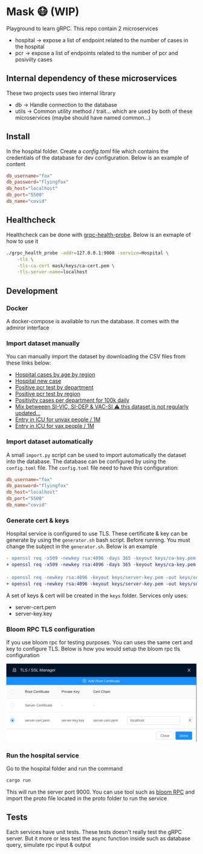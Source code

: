 # Mask 😷 (WIP)

Playground to learn gRPC. This repo contain 2 microservices

- hospital -> expose a list of endpoint related to the number of cases in the hospital
- pcr -> expose a list of endpoints related to the number of pcr and posiviity cases

## Internal dependency of these microservices

These two projects uses two internal library
- db -> Handle connection to the database
- utils -> Common utility method / trait... which are used by both of these microservices (maybe should have named common...)

## Install

In the hospital folder. Create a *config.toml* file which contains the credentials of the database for dev configuration. Below is an example of content

```toml
db_username="fox"
db_password="flyingfox"
db_host="localhost"
db_port="5500"
db_name="covid"
```

## Healthcheck

Healthcheck can be done with [grpc-health-probe](https://github.com/grpc-ecosystem/grpc-health-probe). Below is an exmaple of how to use it

```bash
./grpc_health_probe -addr=127.0.0.1:9000 -service=Hospital \
    -tls \
    -tls-ca-cert mask/keys/ca-cert.pem \
    -tls-server-name=localhost
```

## Development

### Docker

A docker-compose is available to run the database. It comes with the admiror interface

### Import dataset manually

You can manually import the dataset by downloading the CSV files from these links below:

- [Hospital cases by age by region](https://www.data.gouv.fr/fr/datasets/r/08c18e08-6780-452d-9b8c-ae244ad529b3)
- [Hospital new case](https://www.data.gouv.fr/fr/datasets/r/6fadff46-9efd-4c53-942a-54aca783c30c)
- [Positive pcr test by department](https://www.data.gouv.fr/fr/datasets/r/406c6a23-e283-4300-9484-54e78c8ae675)
- [Positive pcr test by region](https://www.data.gouv.fr/fr/datasets/r/001aca18-df6a-45c8-89e6-f82d689e6c01)
- [Positivity cases per department for 100k daily](https://www.data.gouv.fr/fr/datasets/r/4180a181-a648-402b-92e4-f7574647afa6)
- [Mix betweeen SI-VIC, SI-DEP & VAC-SI ⚠️ this dataset is not regularly updated...](https://raw.githubusercontent.com/etalab/data-covid19-dashboard-widgets/master/files_new/vacsi_non_vacsi_nat.csv)
- [Entry in ICU for unvax people / 1M](https://raw.githubusercontent.com/etalab/data-covid19-dashboard-widgets/master/dist/sc_non_vacsi.json)
- [Entry in ICU for vax people / 1M](https://raw.githubusercontent.com/etalab/data-covid19-dashboard-widgets/master/dist/sc_vacsi.json)

### Import dataset automatically

A small `import.py` script can be used to import automatically the dataset into the database. The database can be configured by using the `config.toml` file. The `config.toml` file need to have this configuration:

```toml
db_username="fox"
db_password="flyingfox"
db_host="localhost"
db_port="5500"
db_name="covid"
```

### Generate cert & keys

Hospital service is configured to use TLS. These certificate & key can be generate by using the `generator.sh` bash script. Before running. You must change the subject in the `generator.sh`. Below is an example

```diff
- openssl req -x509 -newkey rsa:4096 -days 365 -keyout keys/ca-key.pem -out keys/ca-cert.pem -subj "[replace]"
+ openssl req -x509 -newkey rsa:4096 -days 365 -keyout keys/ca-key.pem -out keys/ca-cert.pem -subj "/C=FR/ST=Ile-de-france/L=Paris/O=foo/OU=bar/CN=toto/emailAddress=foo@gmail.com"

- openssl req -newkey rsa:4096 -keyout keys/server-key.pem -out keys/server-req.pem -subj "[replace]"
+ openssl req -newkey rsa:4096 -keyout keys/server-key.pem -out keys/server-req.pem -subj "/C=FR/ST=Ile-de-france/L=Lieusaint/O=foo/OU=bar/CN=tata/emailAddress=foo@gmail.com"
```

A set of keys & cert will be created in the `keys` folder. Services only uses:
- server-cert.pem
- server-key.key

### Bloom RPC TLS configuration

If you use bloom rpc for testing purposes. You can uses the same cert and key to configure TLS. Below is how you would setup the bloom rpc tls configuration

<p align="center">
  <img src="bloom.png" />
</p>

### Run the hospital service

Go to the hospital folder and run the command

```bash
cargo run
```

This will run the server port 9000. You can use tool such as [bloom RPC](https://github.com/bloomrpc/bloomrpc) and import the proto file located in the proto folder to run the service

## Tests

Each services have unit tests. These tests doesn't really test the gRPC server. But it more or less test the async function inside such as database query, simulate rpc input & output
